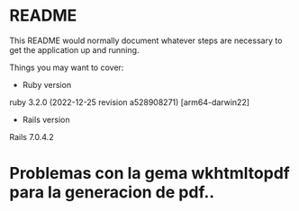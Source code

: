 # README

This README would normally document whatever steps are necessary to get the
application up and running.

Things you may want to cover:

* Ruby version

ruby 3.2.0 (2022-12-25 revision a528908271) [arm64-darwin22]

* Rails version

Rails 7.0.4.2


# Problemas con la gema wkhtmltopdf para la generacion de pdf..
